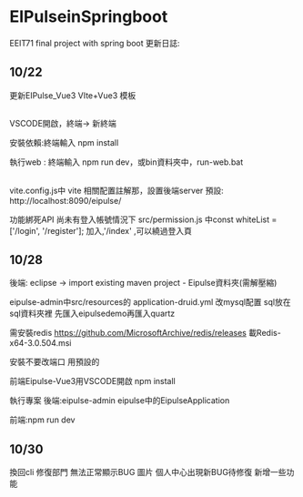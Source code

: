 # EIPulseinSpringboot

EEIT71 final project with spring boot
更新日誌:

## 10/22
更新EIPulse_Vue3 
VIte+Vue3 模板 
##
VSCODE開啟，終端-> 新終端

安裝依賴:終端輸入 npm install

執行web : 終端輸入 npm run dev，或bin資料夾中，run-web.bat
##
vite.config.js中 vite 相關配置註解那，設置後端server
預設:
 http://localhost:8090/eipulse/

功能綁死API 尚未有登入帳號情況下
src/permission.js 中const whiteList = ['/login', '/register']; 加入,'/index' ,可以繞過登入頁


## 10/28
後端: eclipse -> import existing maven project - Eipulse資料夾(需解壓縮)

eipulse-admin中src/resources的 application-druid.yml 改mysql配置 sql放在sql資料夾裡 先匯入eipulsedemo再匯入quartz

需安裝redis https://github.com/MicrosoftArchive/redis/releases 載Redis-x64-3.0.504.msi

安裝不要改端口 用預設的

前端Eipulse-Vue3用VSCODE開啟 npm install

執行專案 後端:eipulse-admin eipulse中的EipulseApplication

前端:npm run dev
## 10/30 
換回cli 
修復部門 無法正常顯示BUG
圖片 個人中心出現新BUG待修復
新增一些功能
